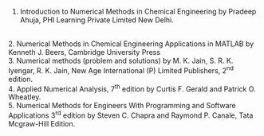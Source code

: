﻿
1.  Introduction to Numerical Methods in Chemical Engineering by Pradeep Ahuja, PHI Learning Private Limited New Delhi.
<br>
2.  Numerical Methods in Chemical Engineering Applications in MATLAB by Kenneth J. Beers, Cambridge University Press
<br>
3.  Numerical methods (problem and solutions) by M. K. Jain, S. R. K. Iyengar, R. K. Jain, New Age International (P) Limited Publishers, 2<sup>nd</sup> edition.
<br>
4. Applied Numerical Analysis, 7<sup>th</sup> edition by  Curtis F. Gerald and Patrick O. Wheatley.
<br>
5.  Numerical Methods for Engineers With Programming and Software Applications 3<sup>rd</sup> edition by Steven C. Chapra and Raymond P. Canale, Tata Mcgraw-Hill Edition.

